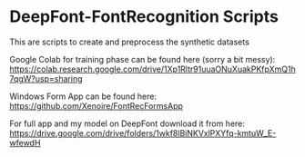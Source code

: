 # DeepFont-FontRecognition Scripts
This are scripts to create and preprocess the synthetic datasets

Google Colab for training phase can be found here (sorry a bit messy):
https://colab.research.google.com/drive/1Xp1Rltr91uuaONuXuakPKfpXmQ1h7qgW?usp=sharing

Windows Form App can be found here:
https://github.com/Xenoire/FontRecFormsApp

For full app and my model on DeepFont download it from here: https://drive.google.com/drive/folders/1wkf8lBiNKVxlPXYfq-kmtuW_E-wfewdH
